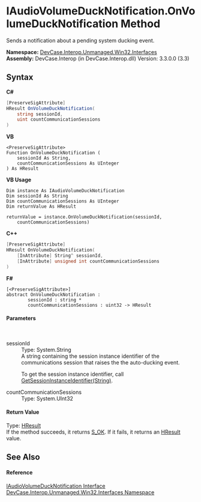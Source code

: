# IAudioVolumeDuckNotification.OnVolumeDuckNotification Method 
 

Sends a notification about a pending system ducking event.

**Namespace:**&nbsp;<a href="N_DevCase_Interop_Unmanaged_Win32_Interfaces">DevCase.Interop.Unmanaged.Win32.Interfaces</a><br />**Assembly:**&nbsp;DevCase.Interop (in DevCase.Interop.dll) Version: 3.3.0.0 (3.3)

## Syntax

**C#**<br />
``` C#
[PreserveSigAttribute]
HResult OnVolumeDuckNotification(
	string sessionId,
	uint countCommunicationSessions
)
```

**VB**<br />
``` VB
<PreserveSigAttribute>
Function OnVolumeDuckNotification ( 
	sessionId As String,
	countCommunicationSessions As UInteger
) As HResult
```

**VB Usage**<br />
``` VB Usage
Dim instance As IAudioVolumeDuckNotification
Dim sessionId As String
Dim countCommunicationSessions As UInteger
Dim returnValue As HResult

returnValue = instance.OnVolumeDuckNotification(sessionId, 
	countCommunicationSessions)
```

**C++**<br />
``` C++
[PreserveSigAttribute]
HResult OnVolumeDuckNotification(
	[InAttribute] String^ sessionId, 
	[InAttribute] unsigned int countCommunicationSessions
)
```

**F#**<br />
``` F#
[<PreserveSigAttribute>]
abstract OnVolumeDuckNotification : 
        sessionId : string * 
        countCommunicationSessions : uint32 -> HResult 

```


#### Parameters
&nbsp;<dl><dt>sessionId</dt><dd>Type: System.String<br />A string containing the session instance identifier of the communications session that raises the the auto-ducking event. 

 To get the session instance identifier, call <a href="M_DevCase_Interop_Unmanaged_Win32_Interfaces_IAudioSessionControl2_GetSessionInstanceIdentifier">GetSessionInstanceIdentifier(String)</a>.</dd><dt>countCommunicationSessions</dt><dd>Type: System.UInt32<br /></dd></dl>

#### Return Value
Type: <a href="T_DevCase_Interop_Unmanaged_Win32_Enums_HResult">HResult</a><br />If the method succeeds, it returns <a href="T_DevCase_Interop_Unmanaged_Win32_Enums_HResult">S_OK</a>. If it fails, it returns an <a href="T_DevCase_Interop_Unmanaged_Win32_Enums_HResult">HResult</a> value.

## See Also


#### Reference
<a href="T_DevCase_Interop_Unmanaged_Win32_Interfaces_IAudioVolumeDuckNotification">IAudioVolumeDuckNotification Interface</a><br /><a href="N_DevCase_Interop_Unmanaged_Win32_Interfaces">DevCase.Interop.Unmanaged.Win32.Interfaces Namespace</a><br />